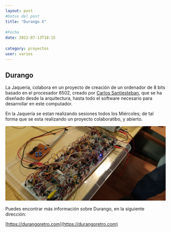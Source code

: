 ```yaml
---
layout: post
#Datos del post
title: "Durango X"

#Fecha
date: 2022-07-13T18:15

category: proyectos
user: varios
---
```


## Durango

La Jaquería, colabora en un proyecto de creación de un ordenador de 8 bits basado en el procesador 6502, creado por [Carlos Santiesteban](https://twitter.com/zuiko21), que se ha diseñado desde la arquitectura, hasta todo el software necesario para desarrollar en este computador.

En la Jaquería se estan realizando sesiones todos los Miércoles; de tal forma que se esta realizando un proyecto colaboratibo, y abierto.

![Durango X](/recursos/durango/durango1.jpg)

Puedes encontrar más información sobre Durango, en la siguiente dirección:

[https://durangoretro.com](https://durangoretro.com)
